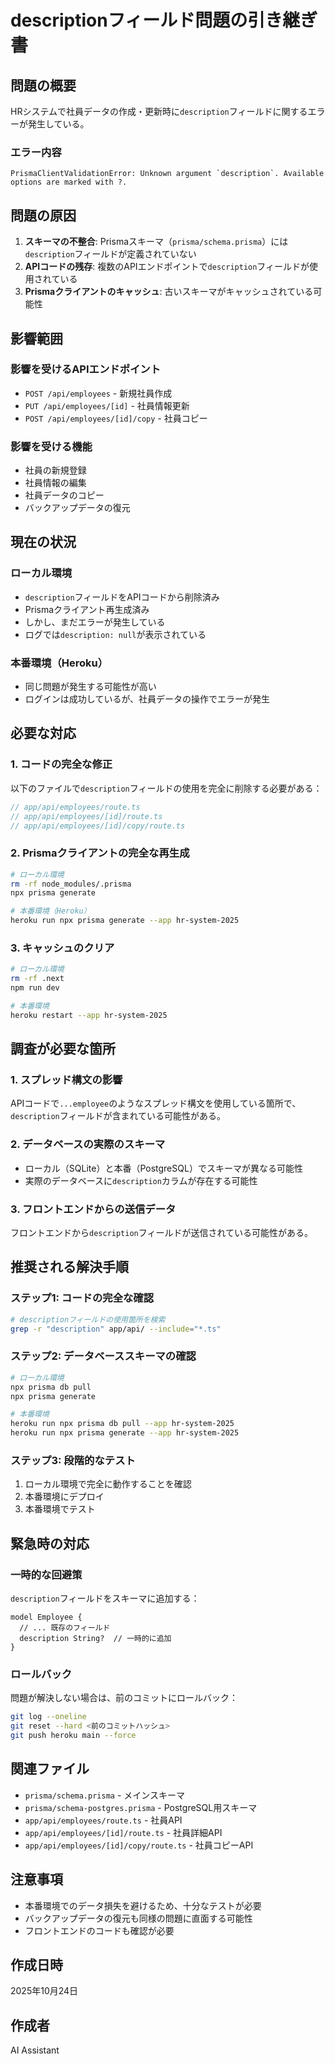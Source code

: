 # descriptionフィールド問題の引き継ぎ書

## 問題の概要

HRシステムで社員データの作成・更新時に`description`フィールドに関するエラーが発生している。

### エラー内容
```
PrismaClientValidationError: Unknown argument `description`. Available options are marked with ?.
```

## 問題の原因

1. **スキーマの不整合**: Prismaスキーマ（`prisma/schema.prisma`）には`description`フィールドが定義されていない
2. **APIコードの残存**: 複数のAPIエンドポイントで`description`フィールドが使用されている
3. **Prismaクライアントのキャッシュ**: 古いスキーマがキャッシュされている可能性

## 影響範囲

### 影響を受けるAPIエンドポイント
- `POST /api/employees` - 新規社員作成
- `PUT /api/employees/[id]` - 社員情報更新
- `POST /api/employees/[id]/copy` - 社員コピー

### 影響を受ける機能
- 社員の新規登録
- 社員情報の編集
- 社員データのコピー
- バックアップデータの復元

## 現在の状況

### ローカル環境
- `description`フィールドをAPIコードから削除済み
- Prismaクライアント再生成済み
- しかし、まだエラーが発生している
- ログでは`description: null`が表示されている

### 本番環境（Heroku）
- 同じ問題が発生する可能性が高い
- ログインは成功しているが、社員データの操作でエラーが発生

## 必要な対応

### 1. コードの完全な修正
以下のファイルで`description`フィールドの使用を完全に削除する必要がある：

```typescript
// app/api/employees/route.ts
// app/api/employees/[id]/route.ts  
// app/api/employees/[id]/copy/route.ts
```

### 2. Prismaクライアントの完全な再生成
```bash
# ローカル環境
rm -rf node_modules/.prisma
npx prisma generate

# 本番環境（Heroku）
heroku run npx prisma generate --app hr-system-2025
```

### 3. キャッシュのクリア
```bash
# ローカル環境
rm -rf .next
npm run dev

# 本番環境
heroku restart --app hr-system-2025
```

## 調査が必要な箇所

### 1. スプレッド構文の影響
APIコードで`...employee`のようなスプレッド構文を使用している箇所で、`description`フィールドが含まれている可能性がある。

### 2. データベースの実際のスキーマ
- ローカル（SQLite）と本番（PostgreSQL）でスキーマが異なる可能性
- 実際のデータベースに`description`カラムが存在する可能性

### 3. フロントエンドからの送信データ
フロントエンドから`description`フィールドが送信されている可能性がある。

## 推奨される解決手順

### ステップ1: コードの完全な確認
```bash
# descriptionフィールドの使用箇所を検索
grep -r "description" app/api/ --include="*.ts"
```

### ステップ2: データベーススキーマの確認
```bash
# ローカル環境
npx prisma db pull
npx prisma generate

# 本番環境
heroku run npx prisma db pull --app hr-system-2025
heroku run npx prisma generate --app hr-system-2025
```

### ステップ3: 段階的なテスト
1. ローカル環境で完全に動作することを確認
2. 本番環境にデプロイ
3. 本番環境でテスト

## 緊急時の対応

### 一時的な回避策
`description`フィールドをスキーマに追加する：
```prisma
model Employee {
  // ... 既存のフィールド
  description String?  // 一時的に追加
}
```

### ロールバック
問題が解決しない場合は、前のコミットにロールバック：
```bash
git log --oneline
git reset --hard <前のコミットハッシュ>
git push heroku main --force
```

## 関連ファイル

- `prisma/schema.prisma` - メインスキーマ
- `prisma/schema-postgres.prisma` - PostgreSQL用スキーマ
- `app/api/employees/route.ts` - 社員API
- `app/api/employees/[id]/route.ts` - 社員詳細API
- `app/api/employees/[id]/copy/route.ts` - 社員コピーAPI

## 注意事項

- 本番環境でのデータ損失を避けるため、十分なテストが必要
- バックアップデータの復元も同様の問題に直面する可能性
- フロントエンドのコードも確認が必要

## 作成日時
2025年10月24日

## 作成者
AI Assistant

